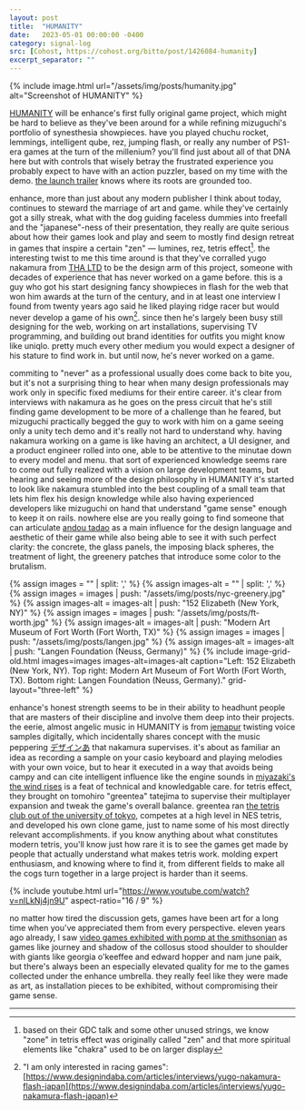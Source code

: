 ```yaml
---
layout: post
title:  "HUMANITY"
date:   2023-05-01 00:00:00 -0400
category: signal-log
src: [Cohost, https://cohost.org/bitto/post/1426084-humanity]
excerpt_separator: ""
---
```


{% include image.html url="/assets/img/posts/humanity.jpg" alt="Screenshot of HUMANITY" %}

[HUMANITY](https://humanity.game/) will be enhance's first fully original game project, which might be hard to believe as they've been around for a while refining mizuguchi's portfolio of synesthesia showpieces. have you played chuchu rocket, lemmings, intelligent qube, rez, jumping flash, or really any number of PS1-era games at the turn of the millenium? you'll find just about all of that DNA here but with controls that wisely betray the frustrated experience you probably expect to have with an action puzzler, based on my time with the demo. [the launch trailer](https://www.youtube.com/watch?v=iM1yO7bcqqk) knows where its roots are grounded too.

enhance, more than just about any modern publisher I think about today, continues to steward the marriage of art and game. while they've certainly got a silly streak, what with the dog guiding faceless dummies into freefall and the "japanese"-ness of their presentation, they really are quite serious about how their games look and play and seem to mostly find design retreat in games that inspire a certain "zen" — lumines, rez, tetris effect[^1]. the interesting twist to me this time around is that they've corralled yugo nakamura from [THA LTD](https://tha.jp/) to be the design arm of this project, someone with decades of experience that has never worked on a game before. this is a guy who got his start designing fancy showpieces in flash for the web that won him awards at the turn of the century, and in at least one interview I found from twenty years ago said he liked playing ridge racer but would never develop a game of his own[^2]. since then he's largely been busy still designing for the web, working on art installations, supervising TV programming, and building out brand identities for outfits you might know like uniqlo. pretty much every other medium you would expect a designer of his stature to find work in. but until now, he's never worked on a game. 

commiting to "never" as a professional usually does come back to bite you, but it's not a surprising thing to hear when many design professionals may work only in specific fixed mediums for their entire career. it's clear from interviews with nakamura as he goes on the press circuit that he's still finding game development to be more of a challenge than he feared, but mizuguchi practically begged the guy to work with him on a game seeing only a unity tech demo and it's really not hard to understand why. having nakamura working on a game is like having an architect, a UI designer, and a product engineer rolled into one, able to be attentive to the minutae down to every model and menu. that sort of experienced knowledge seems rare to come out fully realized with a vision on large development teams, but hearing and seeing more of the design philosophy in HUMANITY it's started to look like nakamura stumbled into the best coupling of a small team that lets him flex his design knowledge while also having experienced developers like mizuguchi on hand that understand "game sense" enough to keep it on rails. nowhere else are you really going to find someone that can articulate [andou tadao](https://en.wikipedia.org/wiki/Tadao_Ando) as a main influence for the design language and aesthetic of their game while also being able to see it with such perfect clarity: the concrete, the glass panels, the imposing black spheres, the treatment of light, the greenery patches that introduce some color to the brutalism.

{% assign images = "" | split: ',' %}
{% assign images-alt = "" | split: ',' %}
{% assign images = images | push: "/assets/img/posts/nyc-greenery.jpg" %}
{% assign images-alt = images-alt | push: "152 Elizabeth (New York, NY)" %}
{% assign images = images | push: "/assets/img/posts/ft-worth.jpg" %}
{% assign images-alt = images-alt | push: "Modern Art Museum of Fort Worth (Fort Worth, TX)" %}
{% assign images = images | push: "/assets/img/posts/langen.jpg" %}
{% assign images-alt = images-alt | push: "Langen Foundation (Neuss, Germany)" %}
{% include image-grid-old.html images=images images-alt=images-alt caption="Left: 152 Elizabeth (New York, NY). Top right: Modern Art Museum of Fort Worth (Fort Worth, TX). Bottom right: Langen Foundation (Neuss, Germany)." grid-layout="three-left" %}

enhance's honest strength seems to be in their ability to headhunt people that are masters of their discipline and involve them deep into their projects. the eerie, almost angelic music in HUMANITY is from [jemapur](https://www.last.fm/music/Jemapur) twisting voice samples digitally, which incidentally shares concept with the music peppering [デザインあ](https://www.nhk.or.jp/design-ah/) that nakamura supervises. it's about as familiar an idea as recording a sample on your casio keyboard and playing melodies with your own voice, but to hear it executed in a way that avoids being campy and can cite intelligent influence like the engine sounds in [miyazaki's the wind rises](https://en.wikipedia.org/wiki/The_Wind_Rises) is a feat of technical and knowledgable care. for tetris effect, they brought on tomohiro "greentea" tatejima to supervise their multiplayer expansion and tweak the game's overall balance. greentea ran [the tetris club out of the university of tokyo](https://sites.google.com/view/uttetris/index), competes at a high level in NES tetris, and developed his own clone game, just to name some of his most directly relevant accomplishments. if you know anything about what constitutes modern tetris, you'll know just how rare it is to see the games get made by people that actually understand what makes tetris work. molding expert enthusiasm, and knowing where to find it, from different fields to make all the cogs turn together in a large project is harder than it seems. 

{% include youtube.html url="https://www.youtube.com/watch?v=nlLkNj4jn9U" aspect-ratio="16 / 9" %}

no matter how tired the discussion gets, games have been art for a long time when you've appreciated them from every perspective. eleven years ago already, I saw [video games exhibited with pomp at the smithsonian](https://americanart.si.edu/exhibitions/games) as games like journey and shadow of the collosus stood shoulder to shoulder with giants like georgia o'keeffee and edward hopper and nam june paik, but there's always been an especially elevated quality for me to the games collected under the enhance umbrella. they really feel like they were made as art, as installation pieces to be exhibited, without compromising their game sense.

---

[^1]: based on their GDC talk and some other unused strings, we know "zone" in tetris effect was originally called "zen" and that more spiritual elements like "chakra" used to be on larger display
[^2]: "I am only interested in racing games": [https://www.designindaba.com/articles/interviews/yugo-nakamura-flash-japan](https://www.designindaba.com/articles/interviews/yugo-nakamura-flash-japan)